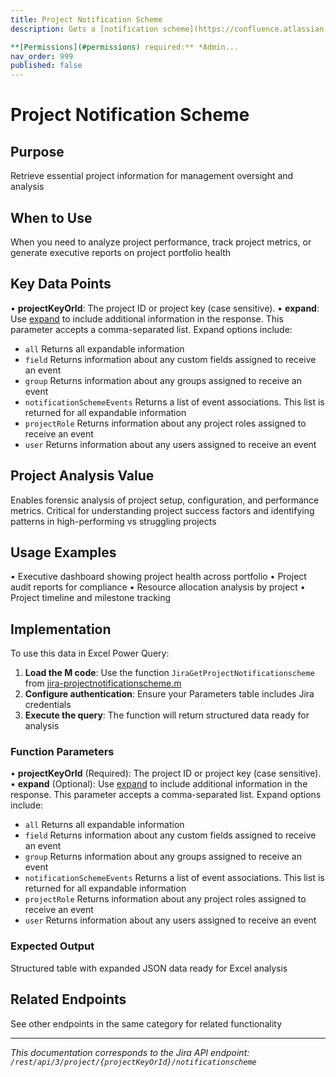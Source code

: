 ```yaml
---
title: Project Notification Scheme
description: Gets a [notification scheme](https://confluence.atlassian.com/x/8YdKLg) associated with the project.

**[Permissions](#permissions) required:** *Admin...
nav_order: 999
published: false
---
```


# Project Notification Scheme

## Purpose
Retrieve essential project information for management oversight and analysis

## When to Use
When you need to analyze project performance, track project metrics, or generate executive reports on project portfolio health

## Key Data Points
• **projectKeyOrId**: The project ID or project key (case sensitive).
• **expand**: Use [expand](#expansion) to include additional information in the response. This parameter accepts a comma-separated list. Expand options include:

 *  `all` Returns all expandable information
 *  `field` Returns information about any custom fields assigned to receive an event
 *  `group` Returns information about any groups assigned to receive an event
 *  `notificationSchemeEvents` Returns a list of event associations. This list is returned for all expandable information
 *  `projectRole` Returns information about any project roles assigned to receive an event
 *  `user` Returns information about any users assigned to receive an event

## Project Analysis Value
Enables forensic analysis of project setup, configuration, and performance metrics. Critical for understanding project success factors and identifying patterns in high-performing vs struggling projects

## Usage Examples
• Executive dashboard showing project health across portfolio
• Project audit reports for compliance
• Resource allocation analysis by project
• Project timeline and milestone tracking

## Implementation
To use this data in Excel Power Query:

1. **Load the M code**: Use the function `JiraGetProjectNotificationscheme` from [jira-projectnotificationscheme.m](../assets/jira-projectnotificationscheme.m)
2. **Configure authentication**: Ensure your Parameters table includes Jira credentials
3. **Execute the query**: The function will return structured data ready for analysis

### Function Parameters
• **projectKeyOrId** (Required): The project ID or project key (case sensitive).
• **expand** (Optional): Use [expand](#expansion) to include additional information in the response. This parameter accepts a comma-separated list. Expand options include:

 *  `all` Returns all expandable information
 *  `field` Returns information about any custom fields assigned to receive an event
 *  `group` Returns information about any groups assigned to receive an event
 *  `notificationSchemeEvents` Returns a list of event associations. This list is returned for all expandable information
 *  `projectRole` Returns information about any project roles assigned to receive an event
 *  `user` Returns information about any users assigned to receive an event

### Expected Output
Structured table with expanded JSON data ready for Excel analysis

## Related Endpoints
See other endpoints in the same category for related functionality

---
*This documentation corresponds to the Jira API endpoint: `/rest/api/3/project/{projectKeyOrId}/notificationscheme`*
